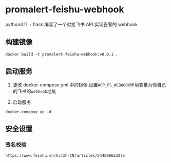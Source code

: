 # promalert-feishu-webhook

python3.11 + flask 编写了一个对接飞书 API 实现告警的 webhook

## 构建镜像

```shell
docker build -t promalert-feishu-webhook:v0.0.1 .
```

## 启动服务

1. 更改 docker-compose.yml 中的镜像,设置`APP_FS_WEBHOOK`环境变量为你自己的飞书的`webhook`地址

2. 启动服务

```shell
docker-compose up -d
```

## 安全设置

### 签名校验

```shell
https://www.feishu.cn/hc/zh-CN/articles/244506653275
```
